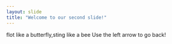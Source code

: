 ```yaml
---
layout: slide
title: "Welcome to our second slide!"
---
```

flot like a butterfly,sting like a bee
Use the left arrow to go back!
